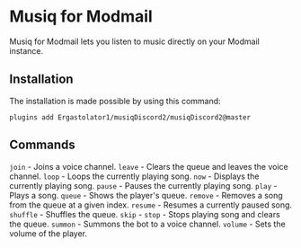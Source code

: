 # Musiq for Modmail

Musiq for Modmail lets you listen to music directly on your Modmail instance.

## Installation

The installation is made possible by using this command:
```
plugins add Ergastolator1/musiqDiscord2/musiqDiscord2@master
```

## Commands

`join` - Joins a voice channel.
`leave` - Clears the queue and leaves the voice channel.
`loop` - Loops the currently playing song.
`now` - Displays the currently playing song.
`pause` - Pauses the currently playing song.
`play` - Plays a song.
`queue` - Shows the player's queue.
`remove` - Removes a song from the queue at a given index.
`resume` - Resumes a currently paused song.
`shuffle` - Shuffles the queue.
`skip` -
`stop` - Stops playing song and clears the queue.
`summon` - Summons the bot to a voice channel.
`volume` - Sets the volume of the player.
